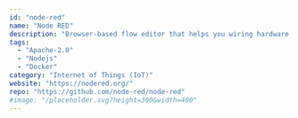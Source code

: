 ```yaml
---
id: "node-red"
name: "Node RED"
description: "Browser-based flow editor that helps you wiring hardware devices, APIs and online services to create IoT solutions."
tags:
  - "Apache-2.0"
  - "Nodejs"
  - "Docker"
category: "Internet of Things (IoT)"
website: "https://nodered.org/"
repo: "https://github.com/node-red/node-red"
#image: "/placeholder.svg?height=300&width=400"
---
```


